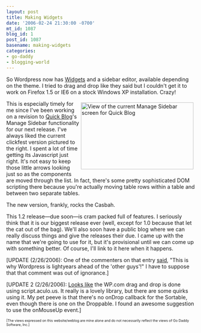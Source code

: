 ```yaml
---
layout: post
title: Making Widgets
date: '2006-02-24 21:30:00 -0700'
mt_id: 1087
blog_id: 1
post_id: 1087
basename: making-widgets
categories:
- go-daddy
- blogging-world
---
```

<p>So Wordpress now has <a href="http://wordpress.com/blog/2006/02/25/wordpress-widgets/">Widgets</a> and a sidebar editor, available depending on the theme. I tried to drag and drop like they said but I couldn't get it to work on Firefox 1.5 or IE6 on a stock Windows XP installation. Crazy!</p>
<p><a href="http://bbrown.info/images/34-25/old_sidebar.png"><img style="border:0;float:right;margin:5px;" src="http://app.onlinequickblog.com/images/34-25/old_sidebar.jpg" width="300" height="178" alt="View of the current Manage Sidebar screen for Quick Blog" /></a>This is especially timely for me since I've been working on a revision to <a href="http://www.godaddy.com/gdshop/blog/landing.asp">Quick Blog</a>'s Manage Sidebar functionality for our next release. I've always liked the current clickfest version pictured to the right. I spent a lot of time getting its Javascript just right. It's not easy to keep those little arrows looking just so as the components are moved through the list. In fact, there's some pretty sophisticated DOM scripting there because you're actually moving table rows within a table and between two separate tables.</p>
<p>The new version, frankly, rocks the Casbah.</p>
<p>This 1.2 release&#x2014;due soon&#x2014;is cram packed full of features. I seriously think that it is our biggest release ever (well, except for 1.0 because that let the cat out of the bag). We'll also soon have a public blog where we can really discuss things and give the  releases their due. I came up with the name that we're going to use for it, but it's provisional until we can come up with something better. Of course, I'll link to it here when it happens.</p>
<p>[UPDATE (2/26/2006): One of the commenters on that entry <a href="http://wordpress.com/2006/02/25/wordpress-widgets/#comment-1203">said</a>, "This is why Wordpress is lightyears ahead of the 'other guys'!" I have to suppose that that comment was out of ignorance.]</p>
<p>[UPDATE 2 (2/26/2006): <a href="http://andy.wordpress.com/2006/02/25/javascript-drag-and-drop-toolkits/">Looks like</a> the WP.com drag and drop is done using script.aculo.us. It really is a lovely library, but there are some quirks using it. My pet peeve is that there's no onDrop callback for the Sortable, even though there is one on the Droppable. I found an awesome suggestion to use the onMouseUp event.]
</p><p style="font-size:xx-small;">[The views expressed on this website/weblog are mine alone and do not necessarily reflect the views of Go Daddy Software, Inc.]</p>
